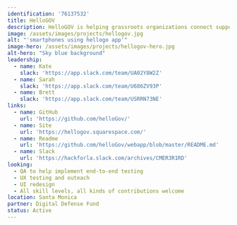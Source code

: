 ```yaml
---
identification: '76137532'
title: HelloGOV
description: HelloGOV is helping grassroots organizations connect supporters to their state assembly and state senate representatives for call campaigns to advocate on the legislation that matters most to their work. The HelloGOV webapp generates a campaign shortlink that can be used in texts, social posts, and more.
image: /assets/images/projects/hellogov.jpg
alt: "'smartphones using hellogo app'"
image-hero: /assets/images/projects/hellogov-hero.jpg
alt-hero: "Sky blue background"
leadership:
  - name: Kate
    slack: 'https://app.slack.com/team/UA02Y8W2Z'
  - name: Sarah 
    slack: 'https://app.slack.com/team/U686ZV93P'
  - name: Brett 
    slack: 'https://app.slack.com/team/USRRN73NE'
links:
  - name: GitHub
    url: 'https://github.com/helloGov/'
  - name: Site
    url: 'https://hellogov.squarespace.com/'
  - name: Readme
    url: 'https://github.com/helloGov/webapp/blob/master/README.md'
  - name: Slack
    url: 'https://hackforla.slack.com/archives/CMER3R1RD'
looking:
  - QA to help implement end-to-end testing
  - UX testing and outeach
  - UI redesign
  - All skill levels, all kinds of contributions welcome
location: Santa Monica
partner: Digital Defense Fund
status: Active
---
```

